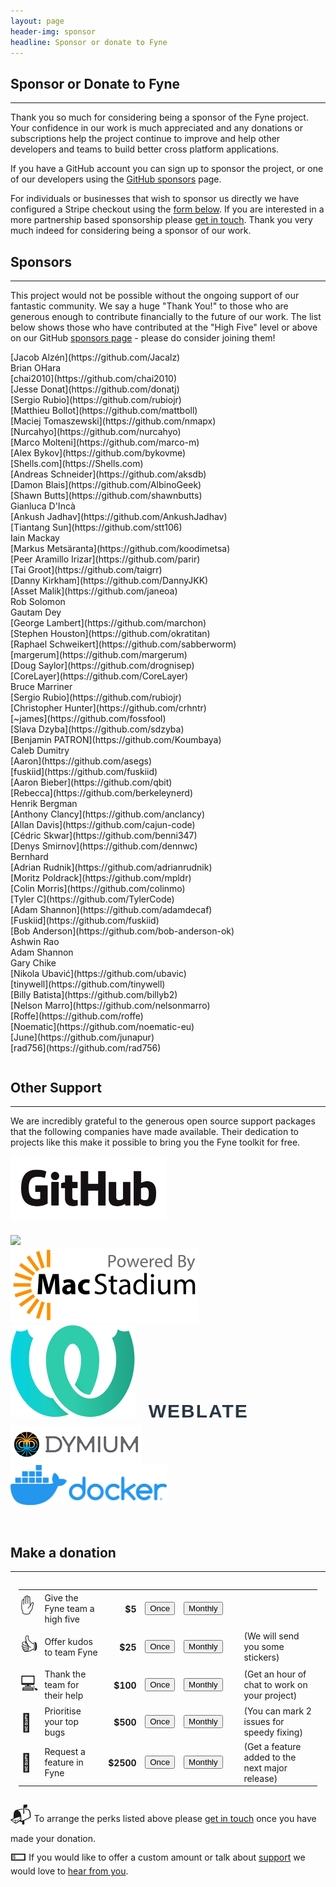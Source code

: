 ```yaml
---
layout: page
header-img: sponsor
headline: Sponsor or donate to Fyne
---
```


<section class="bg-primary about">
<div class="container">
<div class="row">
<div class="col-lg-12 text-center" markdown="1">

## Sponsor or Donate to Fyne
<hr class="light">

Thank you so much for considering being a sponsor of the Fyne project.
Your confidence in our work is much appreciated and any donations or subscriptions help
the project continue to improve and help other developers and teams to build
better cross platform applications.

If you have a GitHub account you can sign up to sponsor the project, or one of our developers
using the [GitHub sponsors](https://github.com/sponsors/fyne-io/) page.

For individuals or businesses that wish to sponsor us directly we have configured a Stripe checkout
using the [form below](#make-a-donation). If you are interested in a more partnership based
sponsorship please [get in touch](#contact).
Thank you very much indeed for considering being a sponsor of our work.

</div>
</div>
</div>
</section>

<div class="container">
<div class="row">
<div class="col-lg-12 text-center" markdown="1">

## Sponsors
---

This project would not be possible without the ongoing support of our fantastic community.
We say a huge "Thank You!" to those who are generous enough to contribute financially to the future of our work.
The list below shows those who have contributed at the "High Five" level or above
on our GitHub [sponsors page](https://github.com/sponsors/fyne-io) -
please do consider joining them!

<div class="col-lg-3 text-center" markdown="1">
[Jacob Alzén](https://github.com/Jacalz)
</div>
<div class="col-lg-3 text-center" markdown="1">
Brian OHara
</div>
<div class="col-lg-3 text-center" markdown="1">
[chai2010](https://github.com/chai2010)
</div>
<div class="col-lg-3 text-center" markdown="1">
[Jesse Donat](https://github.com/donatj)
</div>

<div class="col-lg-3 text-center" markdown="1">
[Sergio Rubio](https://github.com/rubiojr)
</div>
<div class="col-lg-3 text-center" markdown="1">
[Matthieu Bollot](https://github.com/mattboll)
</div>
<div class="col-lg-3 text-center" markdown="1">
[Maciej Tomaszewski](https://github.com/nmapx)
</div>
<div class="col-lg-3 text-center" markdown="1">
[Nurcahyo](https://github.com/nurcahyo)
</div>

<div class="col-lg-3 text-center" markdown="1">
[Marco Molteni](https://github.com/marco-m)
</div>
<div class="col-lg-3 text-center" markdown="1">
[Alex Bykov](https://github.com/bykovme)
</div>
<div class="col-lg-3 text-center" markdown="1">
[Shells.com](https://Shells.com)
</div>
<div class="col-lg-3 text-center" markdown="1">
[Andreas Schneider](https://github.com/aksdb)
</div>

<div class="col-lg-3 text-center" markdown="1">
[Damon Blais](https://github.com/AlbinoGeek)
</div>
<div class="col-lg-3 text-center" markdown="1">
[Shawn Butts](https://github.com/shawnbutts)
</div>
<div class="col-lg-3 text-center" markdown="1">
Gianluca D'Incà
</div>
<div class="col-lg-3 text-center" markdown="1">
[Ankush Jadhav](https://github.com/AnkushJadhav)
</div>

<div class="col-lg-3 text-center" markdown="1">
[Tiantang Sun](https://github.com/stt106)
</div>
<div class="col-lg-3 text-center" markdown="1">
Iain Mackay
</div>
<div class="col-lg-3 text-center" markdown="1">
[Markus Metsäranta](https://github.com/koodimetsa)
</div>
<div class="col-lg-3 text-center" markdown="1">
[Peer Aramillo Irizar](https://github.com/parir)
</div>

<div class="col-lg-3 text-center" markdown="1">
[Tai Groot](https://github.com/taigrr)
</div>
<div class="col-lg-3 text-center" markdown="1">
[Danny Kirkham](https://github.com/DannyJKK)
</div>
<div class="col-lg-3 text-center" markdown="1">
[Asset Malik](https://github.com/janeoa)
</div>
<div class="col-lg-3 text-center" markdown="1">
Rob Solomon
</div>

<div class="col-lg-3 text-center" markdown="1">
Gautam Dey
</div>
<div class="col-lg-3 text-center" markdown="1">
[George Lambert](https://github.com/marchon)
</div>
<div class="col-lg-3 text-center" markdown="1">
[Stephen Houston](https://github.com/okratitan)
</div>
<div class="col-lg-3 text-center" markdown="1">
[Raphael Schweikert](https://github.com/sabberworm)
</div>

<div class="col-lg-3 text-center" markdown="1">
[margerum](https://github.com/margerum)
</div>
<div class="col-lg-3 text-center" markdown="1">
[Doug Saylor](https://github.com/drognisep)
</div>
<div class="col-lg-3 text-center" markdown="1">
[CoreLayer](https://github.com/CoreLayer)
</div>
<div class="col-lg-3 text-center" markdown="1">
Bruce Marriner
</div>

<div class="col-lg-3 text-center" markdown="1">
[Sergio Rubio](https://github.com/rubiojr)
</div>
<div class="col-lg-3 text-center" markdown="1">
[Christopher Hunter](https://github.com/crhntr)
</div>
<div class="col-lg-3 text-center" markdown="1">
[~james](https://github.com/fossfool)
</div>
<div class="col-lg-3 text-center" markdown="1">
[Slava Dzyba](https://github.com/sdzyba)
</div>

<div class="col-lg-3 text-center" markdown="1">
[Benjamin PATRON](https://github.com/Koumbaya)
</div>
<div class="col-lg-3 text-center" markdown="1">
Caleb Dumitry
</div>
<div class="col-lg-3 text-center" markdown="1">
[Aaron](https://github.com/asegs)
</div>
<div class="col-lg-3 text-center" markdown="1">
[fuskiid](https://github.com/fuskiid)
</div>

<div class="col-lg-3 text-center" markdown="1">
[Aaron Bieber](https://github.com/qbit)
</div>
<div class="col-lg-3 text-center" markdown="1">
[Rebecca](https://github.com/berkeleynerd)
</div>
<div class="col-lg-3 text-center" markdown="1">
Henrik Bergman
</div>
<div class="col-lg-3 text-center" markdown="1">
[Anthony Clancy](https://github.com/anclancy)
</div>


<div class="col-lg-3 text-center" markdown="1">
[Allan Davis](https://github.com/cajun-code)
</div>
<div class="col-lg-3 text-center" markdown="1">
[Cédric Skwar](https://github.com/benni347)
</div>
<div class="col-lg-3 text-center" markdown="1">
[Denys Smirnov](https://github.com/dennwc)
</div>
<div class="col-lg-3 text-center" markdown="1">
Bernhard
</div>


<div class="col-lg-3 text-center" markdown="1">
[Adrian Rudnik](https://github.com/adrianrudnik)
</div>
<div class="col-lg-3 text-center" markdown="1">
[Moritz Poldrack](https://github.com/mpldr)
</div>
<div class="col-lg-3 text-center" markdown="1">
[Colin Morris](https://github.com/colinmo)
</div>
<div class="col-lg-3 text-center" markdown="1">
[Tyler C](https://github.com/TylerCode)
</div>


<div class="col-lg-3 text-center" markdown="1">
[Adam Shannon](https://github.com/adamdecaf)
</div>
<div class="col-lg-3 text-center" markdown="1">
[Fuskiid](https://github.com/fuskiid)
</div>
<div class="col-lg-3 text-center" markdown="1">
[Bob Anderson](https://github.com/bob-anderson-ok)
</div>
<div class="col-lg-3 text-center" markdown="1">
Ashwin Rao
</div>

<div class="col-lg-3 text-center" markdown="1">
Adam Shannon
</div>
<div class="col-lg-3 text-center" markdown="1">
Gary Chike
</div>
<div class="col-lg-3 text-center" markdown="1">
[Nikola Ubavić](https://github.com/ubavic)
</div>
<div class="col-lg-3 text-center" markdown="1">
[tinywell](https://github.com/tinywell)
</div>

<div class="col-lg-3 text-center" markdown="1">
[Billy Batista](https://github.com/billyb2)
</div>
<div class="col-lg-3 text-center" markdown="1">
[Nelson Marro](https://github.com/nelsonmarro)
</div>
<div class="col-lg-3 text-center" markdown="1">
[Roffe](https://github.com/roffe)
</div>
<div class="col-lg-3 text-center" markdown="1">
[Noematic](https://github.com/noematic-eu)
</div>


<div class="col-lg-3 text-center" markdown="1">
[June](https://github.com/junapur)
</div>
<div class="col-lg-3 text-center" markdown="1">
[rad756](https://github.com/rad756)
</div>
<div class="col-lg-3 text-center" markdown="1">
</div>
<div class="col-lg-3 text-center" markdown="1">
</div>


</div>
<div class="col-lg-12 text-center" style="margin-top: 32pt;" markdown="1">

## Other Support
---

We are incredibly grateful to the generous open source support packages that the following companies have made available.
Their dedication to projects like this make it possible to bring you the Fyne toolkit for free.

</div>
</div>

<div class="row">
<div class="col-lg-4 text-center" markdown="1">
<a href="https://github.com"><img src="/img/sponsor/github.png" style="max-width: 250px"/></a>
</div>
<div class="col-lg-4 text-center" markdown="1">
<a href="https://jetbrains.com"><img src="https://resources.jetbrains.com/storage/products/company/brand/logos/jetbrains.svg" style="padding-top:15pt;"/></a>
</div>
<div class="col-lg-4 text-center">
<a href="https://www.macstadium.com/"><img src="/img/sponsor/macstadium.png" style="max-width: 300px"/></a>
</div>

</div>
</div>

<div class="row">
<div class="col-lg-4 text-center" markdown="1">
<a href="https://weblate.org" style="font-family: sans-serif;
    font-size: 30px;
    font-weight: 600;
    letter-spacing: 2px;
    text-transform: uppercase;
    text-decoration: none; color: #2a3744;"><img src="/img/sponsor/weblate.svg" style="max-width: 250px;"/>&nbsp;&nbsp;Weblate</a>
</div>
<div class="col-lg-4 text-center" markdown="1">
<a href="https://dymium.io"><img src="/img/sponsor/dymium.jpeg" style="padding-top: 5pt;"/></a>
</div>
<div class="col-lg-4 text-center" markdown="1">
<a href="https://www.docker.com"><img src="/img/sponsor/docker.png" style="max-width: 250px"/></a>
</div>
<p>&nbsp;</p>

</div>

<section class="bg-primary">
<div class="container">
<div class="row">
<div class="col-lg-12 text-center" markdown="1">

## Make a donation
<hr class="light">

<!-- Load Stripe.js on your website. -->
<script src="https://js.stripe.com/v3"></script>

<!-- Create a button that your customers click to complete their purchase. -->
<table style="padding:10pt; margin: auto;">
  <tbody><tr>
    <td style="padding:5pt 2pt"><span style="font-size:200%">✋</span></td>
    <td>Give the Fyne team a high five</td>
    <td style="text-align: right; padding: 0 5pt"><strong>$5</strong></td>
    <td><button id="donate-five" role="link" class="btn btn-default">Once</button></td>
    <td><button id="sponsor-five" role="link" class="btn btn-default">Monthly</button></td>
    <td></td>
  </tr>
  <tr>
    <td style="padding:5pt 2pt"><span style="font-size:200%">👍</span></td>
    <td>Offer kudos to team Fyne</td>
    <td style="text-align: right; padding: 0 5pt"><strong>$25</strong></td>
    <td><button id="donate-kudos" role="link" class="btn btn-default">Once</button></td>
    <td><button id="sponsor-kudos" role="link" class="btn btn-default">Monthly</button></td>
    <td colspan="3" style="padding-left: 20pt">(We will send you some stickers)</td>
  </tr>
  <tr>
    <td style="padding:5pt 2pt"><span style="font-size:200%">💻</span></td>
    <td>Thank the team for their help</td>
    <td style="text-align: right; padding: 0 5pt"><strong>$100</strong></td>
    <td><button id="donate-thanks" role="link" class="btn btn-default">Once</button></td>
    <td><button id="sponsor-thanks" role="link" class="btn btn-default">Monthly</button></td>
  <td colspan="3" style="padding-left: 20pt">(Get an hour of chat to work on your project)</td>
  </tr>
  <tr>
    <td style="padding:5pt 2pt"><span style="font-size:200%">🐛</span></td>
    <td>Prioritise your top bugs</td>
    <td style="text-align: right; padding: 0 5pt"><strong>$500</strong></td>
    <td><button id="donate-bug" role="link" class="btn btn-default">Once</button></td>
    <td><button id="sponsor-bug" role="link" class="btn btn-default">Monthly</button></td>
    <td colspan="3" style="padding-left: 20pt">(You can mark 2 issues for speedy fixing)</td>
  </tr>
  <tr>
    <td style="padding:5pt 2pt"><span style="font-size:200%">🔭</span></td>
    <td>Request a feature in Fyne</td>
    <td style="text-align: right; padding: 0 5pt"><strong>$2500</strong></td>
    <td><button id="donate-feature" role="link" class="btn btn-default">Once</button></td>
    <td><button id="sponsor-feature" role="link" class="btn btn-default">Monthly</button></td>
    <td colspan="3" style="padding-left: 20pt">(Get a feature added to the next major release)</td>
  </tr>
</tbody></table>

<div id="error-message"></div>

<script>
  var stripe = Stripe('pk_live_pYF8NKv3TWLl5nvPADGA2mPh00a2sswW6t');

  function shopButton(id, sku, plan) {
    var checkoutButton = document.getElementById(id);
    checkoutButton.addEventListener('click', function () {
      // When the customer clicks on the button, redirect
      // them to Checkout.
      var item = {sku: sku, quantity: 1};
      if (sku == '') {
        item = {plan: plan, quantity: 1}
      }
      stripe.redirectToCheckout({
        items: [item],

        successUrl: 'https://fyne.io/sponsor/success',
        cancelUrl: 'https://fyne.io/sponsor/fail',
      })
      .then(function (result) {
        if (result.error) {
          // If `redirectToCheckout` fails due to a browser or network
          // error, display the localized error message to your customer.
          var displayError = document.getElementById('error-message');
          displayError.textContent = result.error.message;
        }
      });
    });
  };

  shopButton('donate-five', 'sku_EkQJ3MGj2pTBUO', '');
  shopButton('donate-kudos', 'sku_EkQKZiAwRmltw3', '');
  shopButton('donate-thanks', 'sku_EkQKq5f3QD2wD5', '');
  shopButton('donate-bug', 'sku_GqGy6WUT6P7xU5', '');
  shopButton('donate-feature', 'sku_EnQ7zONJwgBO38', '');

  shopButton('sponsor-five', '', 'price_1Ib0R8Fb4AX8yFSsw9sHhU2Y');
  shopButton('sponsor-kudos', '', 'price_1Ib0R8Fb4AX8yFSsNu5Xe8I9');
  shopButton('sponsor-thanks', '', 'price_1Ib0R8Fb4AX8yFSsNTRHPj4V');
  shopButton('sponsor-bug', '', 'price_1Ib0R8Fb4AX8yFSsU507mdt6');
  shopButton('sponsor-feature', '', 'price_1Ib0R8Fb4AX8yFSseHySPjAH');
</script>

<span style="font-size:200%">📬</span> To arrange the perks listed above please [get in touch](#contact) once you have made your donation.  
<span style="font-size:200%">💵</span> If you would like to offer a custom amount or talk about [support](/support/) we would love to [hear from you](#contact).

</div>
</div>
</div>

